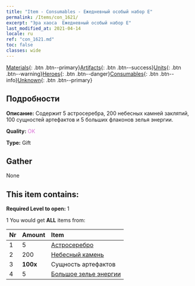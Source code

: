 ```yaml
---
title: "Item - Consumables - Ежедневный особый набор E"
permalink: /Items/con_1621/
excerpt: "Эра хаоса  Ежедневный особый набор E"
last_modified_at: 2021-04-14
locale: ru
ref: "con_1621.md"
toc: false
classes: wide
---
```

 [Materials](/ru/Items/){: .btn .btn--primary}[Artifacts](/ru/Items/Artifacts/){: .btn .btn--success}[Units](/ru/Items/Units/){: .btn .btn--warning}[Heroes](/ru/Items/Heroes/){: .btn .btn--danger}[Consumables](/ru/Items/Consumables/){: .btn .btn--info}[Unknown](/ru/Items/Unknown/){: .btn .btn--primary}

## Подробности
 **Описание:** Содержит 5 астросеребра, 200 небесных камней заклятий, 100 сущностей артефактов и 5 больших флаконов зелья энергии.

 **Quality:** <span style="color: #DA70D6">OK</span>

 **Type:** Gift

## Gather

  None

## This item contains:

 **Required Level to open:** 1

 1 You would get **ALL** items  from:

  | Nr | Amount |     Item    |
  |:---|:-------|:------------|
  | 1 | 5 | [Астросеребро](/ru/Items/con_969/) | 
  | 2 | 200 | [Небесный камень](/ru/Items/art_188/) | 
  | 3 |  **100x** | Сущность артефактов |  | 
  | 4 | 5 | [Большое зелье энергии](/ru/Items/con_706/) | 
